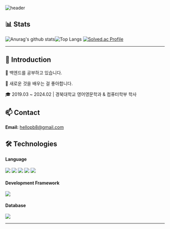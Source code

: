 ![header](https://capsule-render.vercel.app/api?type=wave&color=auto&height=300&section=header&text=Welcome%20👋&fontSize=90)
## 📊 Stats
![Anurag's github stats](https://github-readme-stats.vercel.app/api?username=thegr8od&show_icons=true&theme=tokyonight)![Top Langs](https://github-readme-stats.vercel.app/api/top-langs/?username=thegr8od&layout=compact&theme=tokyonight) [![Solved.ac Profile](http://mazassumnida.wtf/api/v2/generate_badge?boj=zzjoon)](https://solved.ac/zzjoon/)

--- 

## 👋 Introduction

🌱 백엔드를 공부하고 있습니다.

🤔 새로운 것을 배우는 걸 좋아합니다.

🎓 2019.03 ~ 2024.02 |  경북대학교 영어영문학과 & 컴퓨터학부 학사

## 📫 Contact
**Email:** hellopb8@gmail.com


## 🛠️ Technologies

#### Language
<img src="https://img.shields.io/badge/java-007396?style=for-the-badge&logo=java&logoColor=white"> <img src="https://img.shields.io/badge/Python-3776AB?style=for-the-badge&logo=Python&logoColor=white"> <img src="https://img.shields.io/badge/c++-00599C?style=for-the-badge&logo=c%2B%2B&logoColor=white"> <img src="https://img.shields.io/badge/html5-E34F26?style=for-the-badge&logo=html5&logoColor=white"> <img src="https://img.shields.io/badge/css-1572B6?style=for-the-badge&logo=css3&logoColor=white">

#### Development Framework
<img src="https://img.shields.io/badge/spring-6DB33F?style=for-the-badge&logo=spring&logoColor=white"> 

#### Database
<img src="https://img.shields.io/badge/oracle-F80000?style=for-the-badge&logo=oracle&logoColor=white">

---

